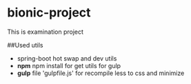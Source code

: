 # bionic-project
This is examination project

##Used utils
 * spring-boot hot swap and dev utils
 * **npm** npm install for get utils for gulp
 * **gulp** file 'gulpfile.js' for recompile less to css and minimize


